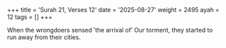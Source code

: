 +++
title = 'Surah 21, Verses 12'
date = '2025-08-27'
weight = 2495
ayah = 12
tags = []
+++

When the wrongdoers sensed ˹the arrival of˺ Our torment, they started to run away from their cities.
